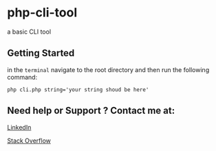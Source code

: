 # php-cli-tool
a basic CLI tool

## Getting Started
in the `terminal` navigate to the root directory and then run the following command:

`php cli.php string='your string shoud be here'`

## Need help or Support ? Contact me at:
[LinkedIn](https://www.linkedin.com/in/mahmood-ahmad-mahmood)

[Stack Overflow](https://stackoverflow.com/users/13562930/mahmood-ahmad)
